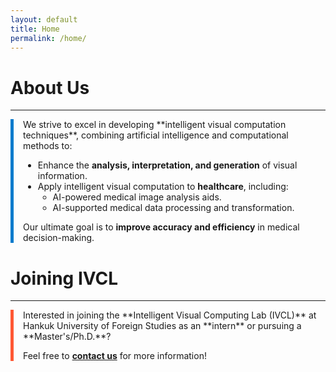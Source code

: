 ```yaml
---
layout: default
title: Home
permalink: /home/
---
```


# About Us
---

<div style="border-left: 5px solid #007acc; padding-left: 15px; margin-bottom: 20px;">
We strive to excel in developing **intelligent visual computation techniques**, combining artificial intelligence and computational methods to:
  
- Enhance the **analysis, interpretation, and generation** of visual information.
- Apply intelligent visual computation to **healthcare**, including:
  - AI-powered medical image analysis aids.
  - AI-supported medical data processing and transformation.

Our ultimate goal is to **improve accuracy and efficiency** in medical decision-making.
</div>



# Joining IVCL
---

<div style="border-left: 5px solid #ff5733; padding-left: 15px; margin-bottom: 20px;">
Interested in joining the **Intelligent Visual Computing Lab (IVCL)** at Hankuk University of Foreign Studies as an **intern** or pursuing a **Master's/Ph.D.**?

Feel free to **[contact us](mailto:bkim@hufs.ac.kr)** for more information!
</div>

